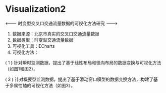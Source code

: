 # Visualization2
<--- 时变型交叉口交通流量数据的可视化方法研究 --->


1. 数据来源：北京市真实的交叉口交通流量数据      
2. 数据类型：时变型交通流量数据      
3. 可视化工具：ECharts
4. 可视化方法：

( 1 ) 针对瞬时监测数据，提出了基于线性布局和径向布局的数据变换与可视化方法（如图1和图2）。

( 2 ) 针对概要型监测数据，提出了基于滑动窗口模型的数据变换方法，构建了基于多属性轴的可视化方法（如图3）。
